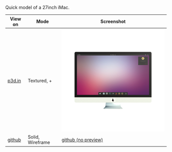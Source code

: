 Quick model of a 27inch iMac.

| View on | Mode | Screenshot |
| ------- | ---- | ---------- |
| [p3d.in](http://p3d.in/SXXUK) | Textured, + | [<img src="./models/p3d.in/snapshot.png" />](http://p3d.in/SXXUK) |
| [github](https://github.com/thorsummoner/model-iMac27/blob/master/models/iMac%2027in.stl) | Solid, Wireframe | [github (no preview)](https://github.com/thorsummoner/model-iMac27/blob/master/models/iMac%2027in.stl) |
